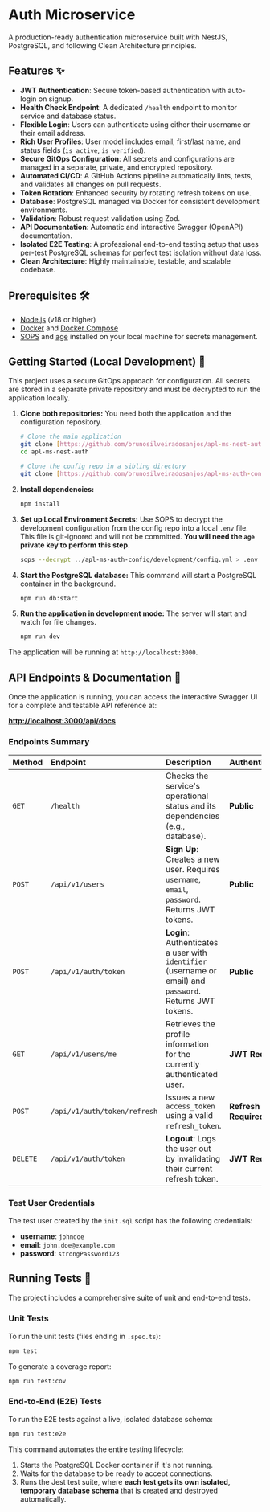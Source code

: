 # Auth Microservice

A production-ready authentication microservice built with NestJS, PostgreSQL, and following Clean Architecture principles.

## Features ✨

- **JWT Authentication**: Secure token-based authentication with auto-login on signup.
- **Health Check Endpoint**: A dedicated `/health` endpoint to monitor service and database status.
- **Flexible Login**: Users can authenticate using either their username or their email address.
- **Rich User Profiles**: User model includes email, first/last name, and status fields (`is_active`, `is_verified`).
- **Secure GitOps Configuration**: All secrets and configurations are managed in a separate, private, and encrypted repository.
- **Automated CI/CD**: A GitHub Actions pipeline automatically lints, tests, and validates all changes on pull requests.
- **Token Rotation**: Enhanced security by rotating refresh tokens on use.
- **Database**: PostgreSQL managed via Docker for consistent development environments.
- **Validation**: Robust request validation using Zod.
- **API Documentation**: Automatic and interactive Swagger (OpenAPI) documentation.
- **Isolated E2E Testing**: A professional end-to-end testing setup that uses per-test PostgreSQL schemas for perfect test isolation without data loss.
- **Clean Architecture**: Highly maintainable, testable, and scalable codebase.

## Prerequisites 🛠️

- [Node.js](https://nodejs.org/) (v18 or higher)
- [Docker](https://www.docker.com/) and [Docker Compose](https://docs.docker.com/compose/)
- [SOPS](https://github.com/getsops/sops/releases) and [age](https://github.com/FiloSottile/age/releases) installed on your local machine for secrets management.

## Getting Started (Local Development) 🚀

This project uses a secure GitOps approach for configuration. All secrets are stored in a separate private repository and must be decrypted to run the application locally.

1.  **Clone both repositories:**
    You need both the application and the configuration repository.

    ```bash
    # Clone the main application
    git clone [https://github.com/brunosilveiradosanjos/apl-ms-nest-auth.git](https://github.com/brunosilveiradosanjos/apl-ms-nest-auth.git)
    cd apl-ms-nest-auth

    # Clone the config repo in a sibling directory
    git clone [https://github.com/brunosilveiradosanjos/apl-ms-auth-config.git](https://github.com/brunosilveiradosanjos/apl-ms-auth-config.git) ../apl-ms-auth-config
    ```

2.  **Install dependencies:**

    ```bash
    npm install
    ```

3.  **Set up Local Environment Secrets:**
    Use SOPS to decrypt the development configuration from the config repo into a local `.env` file. This file is git-ignored and will not be committed. **You will need the `age` private key to perform this step.**

    ```bash
    sops --decrypt ../apl-ms-auth-config/development/config.yml > .env
    ```

4.  **Start the PostgreSQL database:**
    This command will start a PostgreSQL container in the background.

    ```bash
    npm run db:start
    ```

5.  **Run the application in development mode:**
    The server will start and watch for file changes.
    ```bash
    npm run dev
    ```

The application will be running at `http://localhost:3000`.

## API Endpoints & Documentation 📖

Once the application is running, you can access the interactive Swagger UI for a complete and testable API reference at:

**[http://localhost:3000/api/docs](http://localhost:3000/api/docs)**

### Endpoints Summary

| Method   | Endpoint                     | Description                                                                                               | Authentication             |
| :------- | :--------------------------- | :-------------------------------------------------------------------------------------------------------- | :------------------------- |
| `GET`    | `/health`                    | Checks the service's operational status and its dependencies (e.g., database).                            | **Public**                 |
| `POST`   | `/api/v1/users`              | **Sign Up**: Creates a new user. Requires `username`, `email`, `password`. Returns JWT tokens.            | **Public**                 |
| `POST`   | `/api/v1/auth/token`         | **Login**: Authenticates a user with `identifier` (username or email) and `password`. Returns JWT tokens. | **Public**                 |
| `GET`    | `/api/v1/users/me`           | Retrieves the profile information for the currently authenticated user.                                   | **JWT Required**           |
| `POST`   | `/api/v1/auth/token/refresh` | Issues a new `access_token` using a valid `refresh_token`.                                                | **Refresh Token Required** |
| `DELETE` | `/api/v1/auth/token`         | **Logout**: Logs the user out by invalidating their current refresh token.                                | **JWT Required**           |

### Test User Credentials

The test user created by the `init.sql` script has the following credentials:

- **username**: `johndoe`
- **email**: `john.doe@example.com`
- **password**: `strongPassword123`

## Running Tests 🧪

The project includes a comprehensive suite of unit and end-to-end tests.

### Unit Tests

To run the unit tests (files ending in `.spec.ts`):

```bash
npm test
```

To generate a coverage report:

```bash
npm run test:cov
```

### End-to-End (E2E) Tests

To run the E2E tests against a live, isolated database schema:

```bash
npm run test:e2e
```

This command automates the entire testing lifecycle:

1.  Starts the PostgreSQL Docker container if it's not running.
2.  Waits for the database to be ready to accept connections.
3.  Runs the Jest test suite, where **each test gets its own isolated, temporary database schema** that is created and destroyed automatically.
